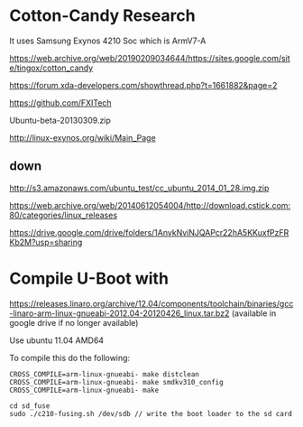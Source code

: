 # Cotton-Candy Research

It uses Samsung Exynos 4210 Soc which is ArmV7-A

https://web.archive.org/web/20190209034644/https://sites.google.com/site/tingox/cotton_candy

https://forum.xda-developers.com/showthread.php?t=1661882&page=2

https://github.com/FXITech

Ubuntu-beta-20130309.zip

http://linux-exynos.org/wiki/Main_Page

## down
http://s3.amazonaws.com/ubuntu_test/cc_ubuntu_2014_01_28.img.zip

https://web.archive.org/web/20140612054004/http://download.cstick.com:80/categories/linux_releases

https://drive.google.com/drive/folders/1AnvkNviNJQAPcr22hA5KKuxfPzFRKb2M?usp=sharing



# Compile U-Boot with

https://releases.linaro.org/archive/12.04/components/toolchain/binaries/gcc-linaro-arm-linux-gnueabi-2012.04-20120426_linux.tar.bz2 (available in google drive if no longer available)

Use ubuntu 11.04 AMD64

To compile this do the following:
```
CROSS_COMPILE=arm-linux-gnueabi- make distclean
CROSS_COMPILE=arm-linux-gnueabi- make smdkv310_config
CROSS_COMPILE=arm-linux-gnueabi- make

cd sd_fuse
sudo ./c210-fusing.sh /dev/sdb // write the boot loader to the sd card
```
